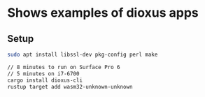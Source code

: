 
# Shows examples of dioxus apps


## Setup


```bash
sudo apt install libssl-dev pkg-config perl make

// 8 minutes to run on Surface Pro 6
// 5 minutes on i7-6700
cargo install dioxus-cli
rustup target add wasm32-unknown-unknown
```